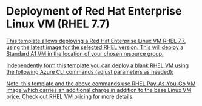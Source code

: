 # Deployment of Red Hat Enterprise Linux VM (RHEL 7.7)


<a href="http://armviz.io/#/?load=https%3A%2F%2Fraw.githubusercontent.com%2FAzure%2Fazure-quickstart-templates%2Fmaster%2F101-vm-simple-rhel%2Fazuredeploy.json" target="_blank">


This template allows deploying a Red Hat Enterprise Linux VM RHEL 7.7, using the latest image for the selected RHEL version. This will deploy a Standard A1 VM in the location of your chosen resource group.

Independently form this template you can deploy a blank RHEL VM using the following Azure CLI commands (adjust parameters as needed):


Note: this template and the above commands use RHEL Pay-As-You-Go VM image which carries an additional charge in addition to the base Linux VM price. Check out [RHEL VM pricing](https://azure.microsoft.com/en-us/pricing/details/virtual-machines/#red-hat) for more details.  


